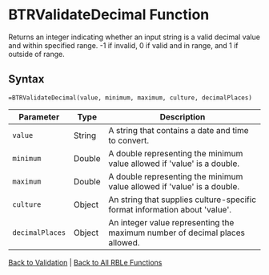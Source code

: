 # BTRValidateDecimal Function

Returns an integer indicating whether an input string is a valid decimal value and within specified range. -1 if invalid, 0 if valid and in range, and 1 if outside of range.

## Syntax

```excel
=BTRValidateDecimal(value, minimum, maximum, culture, decimalPlaces)
```

Parameter | Type | Description
---|---|---
`value` | String | A string that contains a date and time to convert.
`minimum` | Double | A double representing the minimum value allowed if 'value' is a double.
`maximum` | Double | A double representing the minimum value allowed if 'value' is a double.
`culture` | Object | An string that supplies culture-specific format information about 'value'.
`decimalPlaces` | Object | An integer value representing the maximum number of decimal places allowed.

[Back to Validation](RBLeValidation.md) | [Back to All RBLe Functions](RBLe.md#function-documentation)